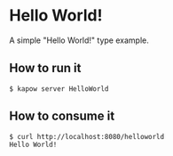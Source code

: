 # Hello World!

A simple "Hello World!" type example.


## How to run it

```
$ kapow server HelloWorld
```


## How to consume it

```
$ curl http://localhost:8080/helloworld
Hello World!
```
